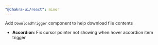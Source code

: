 ```yaml
---
"@chakra-ui/react": minor
---
```


Add `DownloadTrigger` component to help download file contents

- **Accordion**: Fix cursor pointer not showing when hover accordion item
  trigger
